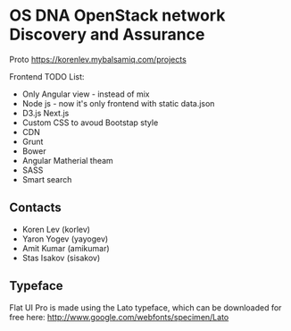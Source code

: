 OS DNA
OpenStack network Discovery and Assurance
=========================================

Proto
https://korenlev.mybalsamiq.com/projects

Frontend TODO List:
* Only Angular view - instead of mix
* Node js - now it's only frontend with static data.json
* D3.js Next.js
* Custom CSS to avoud Bootstap style
* CDN
* Grunt
* Bower
* Angular Matherial theam
* SASS
* Smart search


## Contacts
* Koren Lev (korlev)
* Yaron Yogev (yayogev)
* Amit Kumar (amikumar)
* Stas Isakov (sisakov)

## Typeface
Flat UI Pro is made using the Lato typeface, which can be downloaded for free here: http://www.google.com/webfonts/specimen/Lato